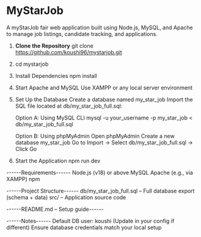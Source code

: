 # MyStarJob

A myStarJob fair web application built using Node.js, MySQL, and Apache to manage job listings, candidate tracking, and applications.

1. **Clone the Repository**
    git clone https://github.com/koushi96/mystarjob.git

2.  cd mystarjob

3.  Install Dependencies 
    npm install

4.  Start Apache and MySQL
    Use XAMPP or any local server environment

5.  Set Up the Database
    Create a database named my_star_job
    Import the SQL file located at db/my_star_job_full.sql:

    Option A: Using MySQL CLI
    mysql -u your_username -p my_star_job < db/my_star_job_full.sql

    Option B: Using phpMyAdmin
    Open phpMyAdmin
    Create a new database my_star_job
    Go to Import → Select db/my_star_job_full.sql → Click Go

6.  Start the Application
    npm run dev


------Requirements------
Node.js (v18) or above
MySQL 
Apache (e.g., via XAMPP)
npm

------Project Structure------
db/my_star_job_full.sql – Full database export (schema + data)
src/ – Application source code

------README.md – Setup guide------

------Notes------
Default DB user: koushi (Update in your config if different)
Ensure database credentials match your local setup
